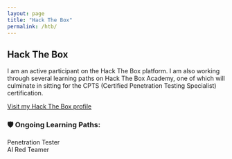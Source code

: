 ```yaml
---
layout: page
title: "Hack The Box"
permalink: /htb/
---
```


## Hack The Box

I am an active participant on the Hack The Box platform. I am also working through several learning paths on Hack The Box Academy, one of which will culminate in sitting for the CPTS (Certified Penetration Testing Specialist) certification.

[Visit my Hack The Box profile](https://app.hackthebox.com/profile/2165580)


### 🛡️ Ongoing Learning Paths:<br>
Penetration Tester  
AI Red Teamer
